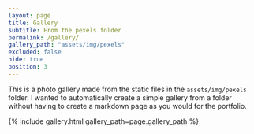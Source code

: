 ```yaml
---
layout: page
title: Gallery
subtitle: From the pexels folder
permalink: /gallery/
gallery_path: "assets/img/pexels"
excluded: false
hide: true
position: 3
---
```


This is a photo gallery made from the static files in the `assets/img/pexels` folder. 
I wanted to automatically create a simple gallery from a folder without having to create a markdown page as you would for the portfolio.


{% include gallery.html gallery_path=page.gallery_path %}
